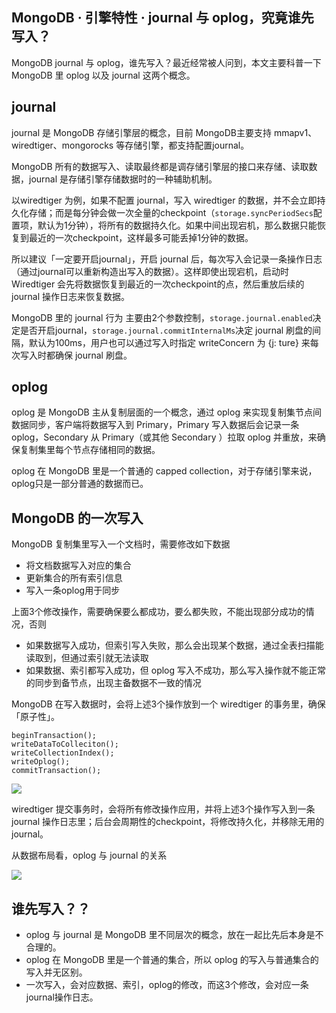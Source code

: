 ## MongoDB · 引擎特性 · journal 与 oplog，究竟谁先写入？


MongoDB journal 与 oplog，谁先写入？最近经常被人问到，本文主要科普一下 MongoDB 里 oplog 以及 journal 这两个概念。  

## journal


journal 是 MongoDB 存储引擎层的概念，目前 MongoDB主要支持 mmapv1、wiredtiger、mongorocks 等存储引擎，都支持配置journal。  


MongoDB 所有的数据写入、读取最终都是调存储引擎层的接口来存储、读取数据，journal 是存储引擎存储数据时的一种辅助机制。  


以wiredtiger 为例，如果不配置 journal，写入 wiredtiger 的数据，并不会立即持久化存储；而是每分钟会做一次全量的checkpoint（`storage.syncPeriodSecs`配置项，默认为1分钟），将所有的数据持久化。如果中间出现宕机，那么数据只能恢复到最近的一次checkpoint，这样最多可能丢掉1分钟的数据。  


所以建议「一定要开启journal」，开启 journal 后，每次写入会记录一条操作日志（通过journal可以重新构造出写入的数据）。这样即使出现宕机，启动时 Wiredtiger 会先将数据恢复到最近的一次checkpoint的点，然后重放后续的 journal 操作日志来恢复数据。  


MongoDB 里的 journal 行为 主要由2个参数控制，`storage.journal.enabled`决定是否开启journal，`storage.journal.commitInternalMs`决定 journal 刷盘的间隔，默认为100ms，用户也可以通过写入时指定 writeConcern 为 {j: ture} 来每次写入时都确保 journal 刷盘。  

## oplog


oplog 是 MongoDB 主从复制层面的一个概念，通过 oplog 来实现复制集节点间数据同步，客户端将数据写入到 Primary，Primary 写入数据后会记录一条 oplog，Secondary 从 Primary（或其他 Secondary ）拉取 oplog 并重放，来确保复制集里每个节点存储相同的数据。  


oplog 在 MongoDB 里是一个普通的 capped collection，对于存储引擎来说，oplog只是一部分普通的数据而已。  

## MongoDB 的一次写入


MongoDB 复制集里写入一个文档时，需要修改如下数据  


* 将文档数据写入对应的集合
* 更新集合的所有索引信息
* 写入一条oplog用于同步



上面3个修改操作，需要确保要么都成功，要么都失败，不能出现部分成功的情况，否则  


* 如果数据写入成功，但索引写入失败，那么会出现某个数据，通过全表扫描能读取到，但通过索引就无法读取
* 如果数据、索引都写入成功，但 oplog 写入不成功，那么写入操作就不能正常的同步到备节点，出现主备数据不一致的情况



MongoDB 在写入数据时，会将上述3个操作放到一个 wiredtiger 的事务里，确保「原子性」。  

```LANG
beginTransaction();
writeDataToColleciton();
writeCollectionIndex();
writeOplog();
commitTransaction();

```


![][0]  


wiredtiger 提交事务时，会将所有修改操作应用，并将上述3个操作写入到一条 journal 操作日志里；后台会周期性的checkpoint，将修改持久化，并移除无用的journal。  


从数据布局看，oplog 与 journal 的关系  


![][1]  

## 谁先写入？？


* oplog 与 journal 是 MongoDB 里不同层次的概念，放在一起比先后本身是不合理的。
* oplog 在 MongoDB 里是一个普通的集合，所以 oplog 的写入与普通集合的写入并无区别。
* 一次写入，会对应数据、索引，oplog的修改，而这3个修改，会对应一条journal操作日志。



[0]: http://ata2-img.cn-hangzhou.img-pub.aliyun-inc.com/de7139a24a728816ccd8ea71cb26d59b.png
[1]: http://ata2-img.cn-hangzhou.img-pub.aliyun-inc.com/6006674595c13233298a561eb08a6e2b.png